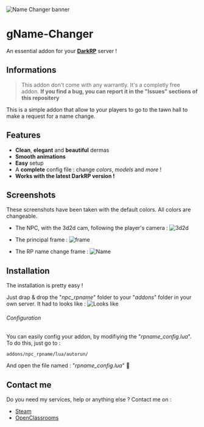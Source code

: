 ![Name Changer banner](https://image.noelshack.com/fichiers/2017/45/6/1510397731-banner.png)
# gName-Changer
An essential addon for your **[DarkRP](http://darkrp.com/)** server !

## Informations
> This addon don't come with any warrantly. It's a completly free addon.
> **If you find a bug, you can report it in the "Issues" sections of this repositery**

This is a simple addon that allow to your players to go to the tawn hall to make a request for a name change.

## Features
* **Clean**, **elegant** and **beautiful** dermas
* **Smooth animations**
* **Easy** setup
* A **complete** config file : change *colors*, *models* and *more* !
* **Works with the latest DarkRP version !**

## Screenshots
These screenshots have been taken with the default colors. All colors are changeable.

* The NPC, with the 3d2d cam, following the player's camera :
![3d2d](https://image.noelshack.com/fichiers/2017/45/6/1510397731-png-view.png)

* The principal frame :
![frame](https://image.noelshack.com/fichiers/2017/45/6/1510397731-derma.png)

* The RP name change frame :
![Name](https://image.noelshack.com/fichiers/2017/45/6/1510397731-name-derma.png)

## Installation
The installation is pretty easy !

Just drap & drop the "*npc_rpname*" folder to your "*addons*" folder in your own server.
It had to looks like :
![Looks like](https://image.noelshack.com/fichiers/2017/45/6/1510399504-looks-like.png)

  ###### Configuration
You can easily config your addon, by modifiying the "*rpname_config.lua*".
To do this, just go to :

`addons/npc_rpname/lua/autorun/`

And open the file named : "*rpname_config.lua*"
:kiss:
## Contact me
Do you need my services, help or anything else ? Contact me on :

* [Steam](https://steamcommunity.com/id/EpicGaby)
* [OpenClassrooms](https://openclassrooms.com/membres/gabrielsantamaria)